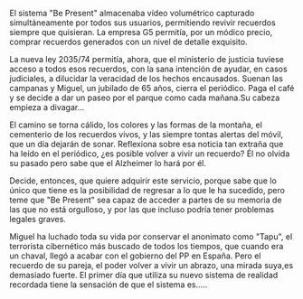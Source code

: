 El sistema "Be Present" almacenaba vídeo volumétrico capturado simultáneamente por todos sus usuarios, permitiendo revivir recuerdos siempre que quisieran. La empresa G5 permitía, por un módico precio, comprar recuerdos generados con un nivel de detalle exquisito.

La nueva ley 2035/74 permitía, ahora, que el ministerio de justicia tuviese acceso a todos esos recuerdos, con la sana intención de ayudar, en casos judiciales, a dilucidar la veracidad de los hechos encausados. Suenan las campanas y Miguel, un jubilado de 65 años, cierra el periódico. Paga el café y se decide a dar un paseo por el parque como cada mañana.Su cabeza empieza a divagar...

El camino se torna cálido, los colores y las formas de la montaña, el cementerio de los recuerdos vivos, y las siempre tontas alertas del móvil, que un día dejarán de sonar. Reflexiona sobre esa noticia tan extraña que ha leído en el periódico, ¿es posible volver a vivir un recuerdo? Él no olvida su pasado pero sabe que el Alzheimer lo hará por él. 

Decide, entonces, que quiere adquirir este servicio, porque sabe que lo único que tiene es la posibilidad de regresar a lo que le ha sucedido, pero teme que "Be Present" sea capaz de acceder a partes de su memoria de las que no está orgulloso, y por las que incluso podría tener problemas legales graves. 

Miguel ha luchado toda su vida por conservar el anonimato como "Tapu", el terrorista cibernético más buscado de todos los tiempos, que cuando era un chaval, llegó a acabar con el gobierno del PP en España. Pero el recuerdo de su pareja, el poder volver a vivir un abrazo, una mirada suya,es demasiado fuerte. El primer día que utiliza su nuevo sistema de realidad recordada tiene la sensación de que el sistema es.....
